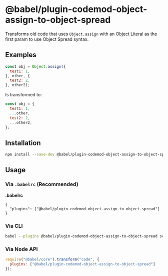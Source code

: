 # @babel/plugin-codemod-object-assign-to-object-spread

Transforms old code that uses `Object.assign` with an Object Literal as
the first param to use Object Spread syntax.

## Examples

```js
const obj = Object.assign({
  test1: 1,
}, other, {
  test2: 2,
}, other2);
```

Is transformed to:

```js
const obj = {
  test1: 1,
  ...other,
  test2: 2,
  ...other2,
};
```

## Installation

```sh
npm install --save-dev @babel/plugin-codemod-object-assign-to-object-spread
```

## Usage

### Via `.babelrc` (Recommended)

**.babelrc**

```jsonc
{
  "plugins": ["@babel/plugin-codemod-object-assign-to-object-spread"]
}
```

### Via CLI

```sh
babel --plugins @babel/plugin-codemod-object-assign-to-object-spread script.js
```

### Via Node API

```javascript
require("@babel/core").transform("code", {
  plugins: ["@babel/plugin-codemod-object-assign-to-object-spread"]
});
```
